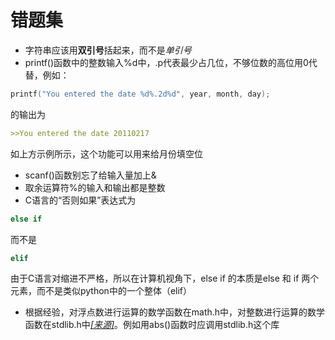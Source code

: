 # 错题集

- 字符串应该用**双引号**括起来，而不是*单引号*
- printf()函数中的整数输入%d中，.p代表最少占几位，不够位数的高位用0代替，例如：

```C
printf("You entered the date %d%.2d%d", year, month, day);
```

的输出为

```md
>>You entered the date 20110217
```

如上方示例所示，这个功能可以用来给月份填空位

- scanf()函数别忘了给输入量加上&
- 取余运算符%的输入和输出都是整数
- C语言的“否则如果”表达式为

```C
else if
```

而不是

```python
elif
```

由于C语言对缩进不严格，所以在计算机视角下，else if 的本质是else 和 if 两个元素，而不是类似python中的一个整体（elif）

- 根据经验，对浮点数进行运算的数学函数在math.h中，对整数进行运算的数学函数在stdlib.h中[*[来源]*](https://mlog.club/article/1813046)。例如用abs()函数时应调用stdlib.h这个库
